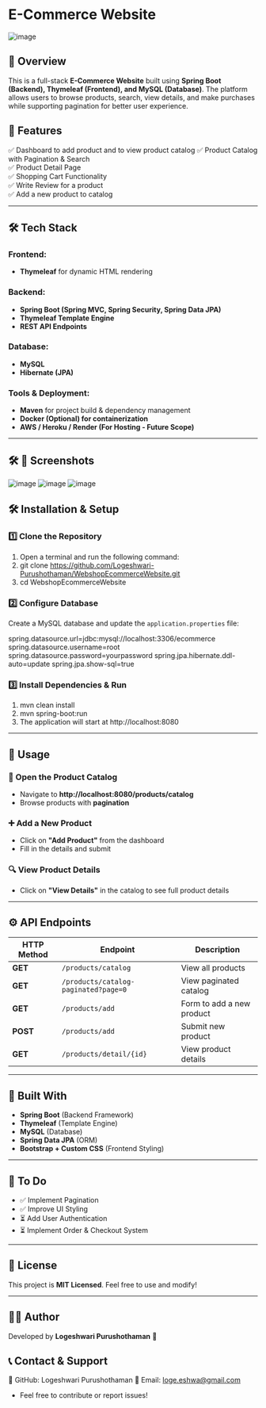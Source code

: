 # **E-Commerce Website**  

![image](https://github.com/user-attachments/assets/aa2c9307-a325-4a13-b3e3-635745e1613b)


## **📌 Overview**  
This is a full-stack **E-Commerce Website** built using **Spring Boot (Backend), Thymeleaf (Frontend), and MySQL (Database)**. The platform allows users to browse products, search, view details, and make purchases while supporting pagination for better user experience.

## **🚀 Features**  
✅ Dashboard to add product and to view product catalog 
✅ Product Catalog with Pagination & Search  
✅ Product Detail Page  
✅ Shopping Cart Functionality    
✅ Write Review for a product  
✅ Add a new product to catalog  

---

## **🛠️ Tech Stack**  
### **Frontend:**  
- **Thymeleaf** for dynamic HTML rendering  

### **Backend:**  
- **Spring Boot (Spring MVC, Spring Security, Spring Data JPA)**  
- **Thymeleaf Template Engine**  
- **REST API Endpoints**  

### **Database:**  
- **MySQL**  
- **Hibernate (JPA)**  

### **Tools & Deployment:**  
- **Maven** for project build & dependency management  
- **Docker (Optional) for containerization**  
- **AWS / Heroku / Render (For Hosting - Future Scope)**  

---
## 🛠️ 🎨 Screenshots 

![image](https://github.com/user-attachments/assets/0ed34203-86bd-46f7-bf65-ae9801440377) 
![image](https://github.com/user-attachments/assets/acb62563-0b51-46ea-bc71-a8f111643d5d) 
![image](https://github.com/user-attachments/assets/7987f613-8b0c-4449-87f2-8ad30ab419b8) 

## **🛠️ Installation & Setup**  

### 1️⃣ Clone the Repository  
1. Open a terminal and run the following command:
2. git clone https://github.com/Logeshwari-Purushothaman/WebshopEcommerceWebsite.git
3. cd WebshopEcommerceWebsite


### 2️⃣ Configure Database  
Create a MySQL database and update the `application.properties` file:  

spring.datasource.url=jdbc:mysql://localhost:3306/ecommerce 
spring.datasource.username=root 
spring.datasource.password=yourpassword 
spring.jpa.hibernate.ddl-auto=update 
spring.jpa.show-sql=true

### 3️⃣ Install Dependencies & Run
1. mvn clean install
2.  mvn spring-boot:run
3.   The application will start at http://localhost:8080

------------------------------------------------------

## 📌 Usage  

### 🛒 Open the Product Catalog  
- Navigate to **http://localhost:8080/products/catalog**  
- Browse products with **pagination**  

### ➕ Add a New Product  
- Click on **"Add Product"** from the dashboard  
- Fill in the details and submit  

### 🔍 View Product Details  
- Click on **"View Details"** in the catalog to see full product details  

------------------------------------------------------

## ⚙️ API Endpoints  

| HTTP Method | Endpoint                     | Description                  |
|------------|-----------------------------|------------------------------|
| **GET**    | `/products/catalog`          | View all products            |
| **GET**    | `/products/catalog-paginated?page=0` | View paginated catalog |
| **GET**    | `/products/add`              | Form to add a new product    |
| **POST**   | `/products/add`              | Submit new product           |
| **GET**    | `/products/detail/{id}`      | View product details         |

------------------------------------------------------

## 🔧 Built With  
- **Spring Boot** (Backend Framework)  
- **Thymeleaf** (Template Engine)  
- **MySQL** (Database)  
- **Spring Data JPA** (ORM)  
- **Bootstrap + Custom CSS** (Frontend Styling)  

------------------------------------------------------

## 📌 To Do  
- ✅ Implement Pagination  
- ✅ Improve UI Styling  
- ⏳ Add User Authentication  
- ⏳ Implement Order & Checkout System  

------------------------------------------------------

## 📄 License  
This project is **MIT Licensed**. Feel free to use and modify!  

------------------------------------------------------

## 👩‍💻 Author  
Developed by **Logeshwari Purushothaman** 🚀


## 📞 Contact & Support    

🔗 GitHub: Logeshwari Purushothaman
📧 Email: loge.eshwa@gmail.com

- Feel free to contribute or report issues! 

